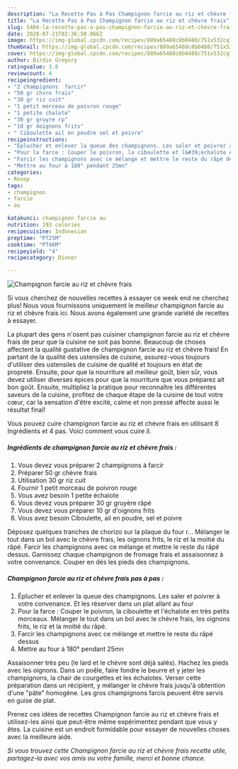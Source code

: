 ```yaml
---
description: "La Recette Pas à Pas Champignon farcie au riz et chèvre frais"
title: "La Recette Pas à Pas Champignon farcie au riz et chèvre frais"
slug: 5404-la-recette-pas-a-pas-champignon-farcie-au-riz-et-chevre-frais
date: 2020-07-21T02:36:50.066Z
image: https://img-global.cpcdn.com/recipes/889a65488c8b0480/751x532cq70/champignon-farcie-au-riz-et-chevre-frais-photo-principale-de-la-recette.jpg
thumbnail: https://img-global.cpcdn.com/recipes/889a65488c8b0480/751x532cq70/champignon-farcie-au-riz-et-chevre-frais-photo-principale-de-la-recette.jpg
cover: https://img-global.cpcdn.com/recipes/889a65488c8b0480/751x532cq70/champignon-farcie-au-riz-et-chevre-frais-photo-principale-de-la-recette.jpg
author: Birdie Gregory
ratingvalue: 3.8
reviewcount: 4
recipeingredient:
- "2 champignons  farcir"
- "50 gr chvre frais"
- "30 gr riz cuit"
- "1 petit morceau de poivron rouge"
- "1 petite chalote"
- "30 gr gruyre rp"
- "10 gr doignons frits"
- " Ciboulette ail en poudre sel et poivre"
recipeinstructions:
- "Éplucher et enlever la queue des champignons. Les saler et poivrer à votre convenance. Et les réserver dans un plat allant au four"
- "Pour la farce : Couper le poivron, la ciboulette et l&#39;échalote en très petits morceaux. Mélanger le tout dans un bol avec le chèvre frais, les oignons frits, le riz et la moitié du râpé."
- "Farcir les champignons avec ce mélange et mettre le reste du râpé dessus"
- "Mettre au four à 180° pendant 25mn"
categories:
- Resep
tags:
- champignon
- farcie
- au

katakunci: champignon farcie au 
nutrition: 193 calories
recipecuisine: Indonesian
preptime: "PT25M"
cooktime: "PT46M"
recipeyield: "4"
recipecategory: Dinner

---
```



![Champignon farcie au riz et chèvre frais](https://img-global.cpcdn.com/recipes/889a65488c8b0480/751x532cq70/champignon-farcie-au-riz-et-chevre-frais-photo-principale-de-la-recette.jpg)

Si vous cherchez de nouvelles recettes à essayer ce week end ne cherchez plus! Nous vous fournissons uniquement le meilleur champignon farcie au riz et chèvre frais ici. Nous avons également une grande variété de recettes à essayer.

La plupart des gens n'osent pas cuisiner champignon farcie au riz et chèvre frais de peur que la cuisine ne soit pas bonne. Beaucoup de choses affectent la qualité gustative de champignon farcie au riz et chèvre frais! En partant de la qualité des ustensiles de cuisine, assurez-vous toujours d'utiliser des ustensiles de cuisine de qualité et toujours en état de propreté. Ensuite, pour que la nourriture ait meilleur goût, bien sûr, vous devez utiliser diverses épices pour que la nourriture que vous préparez ait bon goût. Ensuite, multipliez la pratique pour reconnaître les différentes saveurs de la cuisine, profitez de chaque étape de la cuisine de tout votre cœur, car la sensation d'être excité, calme et non pressé affecte aussi le résultat final!

<!--inarticleads1-->

Vous pouvez cuire champignon farcie au riz et chèvre frais en utilisant 8 Ingrédients et 4 pas. Voici comment vous cuire il.

##### Ingrédients de champignon farcie au riz et chèvre frais :

1. Vous devez vous préparer 2 champignons à farcir
1. Préparer 50 gr chèvre frais
1. Utilisation 30 gr riz cuit
1. Fournir 1 petit morceau de poivron rouge
1. Vous avez besoin 1 petite échalote
1. Vous devez vous préparer 30 gr gruyère râpé
1. Vous devez vous préparer 10 gr d&#39;oignons frits
1. Vous avez besoin  Ciboulette, ail en poudre, sel et poivre


Déposez quelques tranches de chorizo sur la plaque du four r… Mélanger le tout dans un bol avec le chèvre frais, les oignons frits, le riz et la moitié du râpé. Farcir les champignons avec ce mélange et mettre le reste du râpé dessus. Garnissez chaque champignon de fromage frais et assaisonnez à votre convenance. Couper en dés les pieds des champignons. 

<!--inarticleads2-->

##### Champignon farcie au riz et chèvre frais pas à pas :

1. Éplucher et enlever la queue des champignons. Les saler et poivrer à votre convenance. Et les réserver dans un plat allant au four
1. Pour la farce : Couper le poivron, la ciboulette et l&#39;échalote en très petits morceaux. Mélanger le tout dans un bol avec le chèvre frais, les oignons frits, le riz et la moitié du râpé.
1. Farcir les champignons avec ce mélange et mettre le reste du râpé dessus
1. Mettre au four à 180° pendant 25mn


Assaisonner très peu (le lard et le chèvre sont déjà salés). Hachez les pieds avec les oignons. Dans un poêle, faire fondre le beurre et y jeter les champignons, la chair de courgettes et les échalotes. Verser cette préparation dans un récipient, y mélanger le chèvre frais jusqu&#39;à obtention d&#39;une &#34;pâte&#34; homogène. Les gros champignons farcis peuvent être servis en guise de plat. 

<!--inarticleads1-->

<p>
Prenez ces idées de recettes Champignon farcie au riz et chèvre frais et utilisez-les ainsi que peut-être même expérimentez pendant que vous y êtes. La cuisine est un endroit formidable pour essayer de nouvelles choses avec la meilleure aide.
</p>

<p>
<i>Si vous trouvez cette Champignon farcie au riz et chèvre frais recette utile, partagez-la avec vos amis ou votre famille, merci et bonne chance.</i>
</p>
